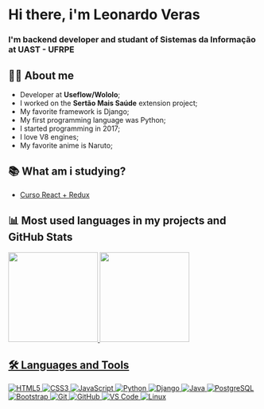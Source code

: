 # Hi there,  i'm Leonardo Veras 
### I'm backend developer and studant of Sistemas da Informação at UAST - UFRPE


## 👩‍💻 About me

- Developer at **Useflow/Wololo**;
- I worked on the **Sertão Mais Saúde** extension project;
- My favorite framework is Django;
- My first programming language was Python;
- I started programming in 2017;
- I love V8 engines;
- My favorite anime is Naruto;


## :books: What am i studying?

- [Curso React + Redux](https://www.udemy.com/course/react-redux-pt/)

## 📊 Most used languages in my projects and GitHub Stats

<!-- [![Top Langs](https://github-readme-stats.vercel.app/api/top-langs/?username=lvleo21&layout=compact)](https://github.com/anuraghazra/github-readme-stats) -->

<div>
  <a href="https://github.com/lvleo21">
  <img height="180em" src="https://github-readme-stats.vercel.app/api?username=lvleo21&show_icons=true&theme=light&include_all_commits=true&count_private=true"/>
  <img height="180em" src="https://github-readme-stats.vercel.app/api/top-langs/?username=lvleo21&layout=compact&langs_count=16&theme=light"/>
<div>

## 🛠 Languages and Tools
![HTML5](https://img.icons8.com/color/40/000000/html-5.png)
![CSS3](https://img.icons8.com/color/40/000000/css3.png)
![JavaScript](https://img.icons8.com/color/40/000000/javascript.png)
![Python](https://img.icons8.com/color/40/000000/python.png)
![Django](https://img.icons8.com/windows/40/000000/django.png)
![Java](https://img.icons8.com/color/40/000000/java-coffee-cup-logo.png) 
![PostgreSQL](https://img.icons8.com/color/40/000000/postgreesql.png)
![Bootstrap](https://img.icons8.com/color/40/000000/bootstrap.png)
![Git](https://img.icons8.com/color/40/000000/git.png)
![GitHub](https://img.icons8.com/fluent/40/000000/github.png)
![VS Code](https://img.icons8.com/fluent/40/000000/visual-studio-code-2019.png)
![Linux](https://img.icons8.com/color/40/000000/linux.png)
